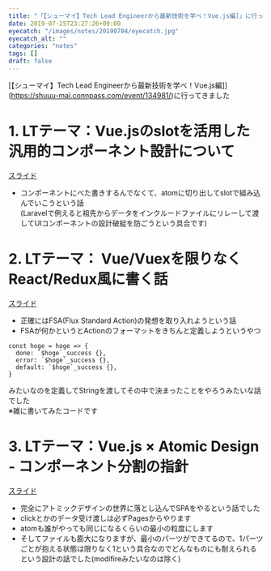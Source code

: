 ```yaml
---
title: "「【シューマイ】Tech Lead Engineerから最新技術を学べ！Vue.js編]」に行ってきました"
date: 2019-07-25T23:27:26+09:00
eyecatch: "/images/notes/20190704/eyecatch.jpg"
eyecatch_alt: ""
categories: "notes"
tags: []
draft: false
---
```


[【シューマイ】Tech Lead Engineerから最新技術を学べ！Vue.js編]](https://shuuu-mai.connpass.com/event/134981/)に行ってきました

# 1. LTテーマ：Vue.jsのslotを活用した汎用的コンポーネント設計について
[スライド](https://speakerdeck.com/fromarm4/about-abstract-component-design-using-slots-of-vue-dot-js)

- コンポーネントにべた書きするんでなくて、atomに切り出してslotで組み込んでいこうという話<br>(Laravelで例えると祖先からデータをインクルードファイルにリレーして渡してUIコンポーネントの設計破綻を防ごうという具合です)
​
# 2. LTテーマ： Vue/Vuexを限りなくReact/Redux風に書く話
[スライド](https://docs.google.com/presentation/d/1Yn2DDJ0BQQqE-QABQxMoDTSPHtPgKydSrEwyV_LBAMs/edit#slide=id.p)

- 正確にはFSA(Flux Standard Action)の発想を取り入れようという話
- FSAが何かというとActionのフォーマットをきちんと定義しようというやつ
​
```
const hoge = hoge => {
  done: `$hoge`_success {},
  error: `$hoge`_success {},
  default: `$hoge`_success {},
}
```
​
みたいなのを定義してStringを渡してその中で決まったことをやろうみたいな話でした<br>
※雑に書いてみたコードです
​
​
# 3. LTテーマ：Vue.js × Atomic Design - コンポーネント分割の指針
[スライド](https://speakerdeck.com/nrslib/vue-dot-js-and-atomic-design-guideline-for-components-division)
​
- 完全にアトミックデザインの世界に落とし込んでSPAをやるという話でした
- clickとかのデータ受け渡しは必ずPagesからやります
- atomも誰がやっても同じになるくらいの最小の粒度にします
- そしてファイルも膨大になりますが、最小のパーツができてるので、1パーツごとが抱える状態は限りなく1という具合なのでどんなものにも耐えられるという設計の話でした(modifireみたいなのは除く)